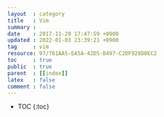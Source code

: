```yaml
---
layout  : category
title   : Vim
summary :
date    : 2017-11-29 17:47:59 +0900
updated : 2022-01-03 23:39:21 +0900
tag     : vim
resource: 97/761AA5-EA5A-42D5-B497-C2DF928D0EC2
toc     : true
public  : true
parent  : [[index]]
latex   : false
comment : false
---
```

* TOC
{:toc}


